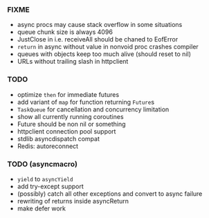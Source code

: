 ### FIXME
* async procs may cause stack overflow in some situations
* queue chunk size is always 4096
* JustClose in i.e. receiveAll should be chaned to EofError
* `return` in async without value in nonvoid proc crashes compiler
* queues with objects keep too much alive (should reset to nil)
* URLs without trailing slash in httpclient

### TODO
* optimize `then` for immediate futures
* add variant of `map` for function returning `Future`s
* `TaskQueue` for cancellation and concurrency limitation
* show all currently running coroutines
* Future should be non nil or something
* httpclient connection pool support
* stdlib asyncdispatch compat
* Redis: autoreconnect

### TODO (asyncmacro)
* `yield` to `asyncYield`
* add try-except support
* (possibly) catch all other exceptions and convert to async failure
* rewriting of returns inside asyncReturn
* make defer work
